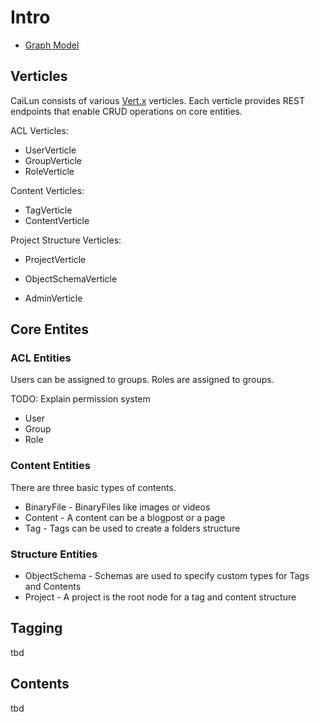 # Intro

 * [Graph Model](http://gist.neo4j.org/?693a270722b01d647849)
 
## Verticles

CaiLun consists of various [Vert.x](http://vertx.io/) verticles. Each verticle provides REST endpoints that enable CRUD operations on core entities.

ACL Verticles:

 * UserVerticle
 * GroupVerticle
 * RoleVerticle

Content Verticles:

 * TagVerticle
 * ContentVerticle

Project Structure Verticles:
 
 * ProjectVerticle
 * ObjectSchemaVerticle


 * AdminVerticle

## Core Entites

### ACL Entities

Users can be assigned to groups. Roles are assigned to groups.

TODO: Explain permission system

 * User
 * Group
 * Role

### Content Entities 

 There are three basic types of contents. 

 * BinaryFile - BinaryFiles like images or videos 
 * Content    - A content can be a blogpost or a page
 * Tag        - Tags can be used to create a folders structure

### Structure Entities

 * ObjectSchema  - Schemas are used to specify custom types for Tags and Contents 
 * Project - A project is the root node for a tag and content structure

## Tagging

tbd

## Contents

tbd
